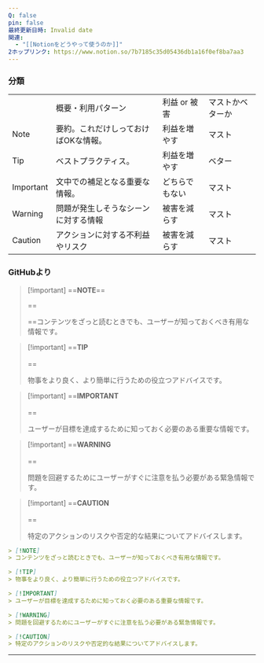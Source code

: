 ```yaml
---
Q: false
pin: false
最終更新日時: Invalid date
関連:
  - "[[Notionをどうやって使うのか]]"
2ホップリンク: https://www.notion.so/7b7185c35d05436db1a16f0ef8ba7aa3
---
```

  

### 分類

|   |   |   |   |
|---|---|---|---|
||概要・利用パターン|利益 or 被害|マストかベターか|
|Note|要約。これだけしっておけばOKな情報。|利益を増やす|マスト|
|Tip|ベストプラクティス。|利益を増やす|ベター|
|Important|文中での補足となる重要な情報。|どちらでもない|マスト|
|Warning|問題が発生しそうなシーンに対する情報|被害を減らす|マスト|
|Caution|アクションに対する不利益やリスク|被害を減らす|マスト|

  

### GitHubより

> [!important] ==**NOTE**==
> 
> ==  
>   
> ==コンテンツをざっと読むときでも、ユーザーが知っておくべき有用な情報です。

> [!important] ==**TIP**<br><br>==
> 
> 物事をより良く、より簡単に行うための役立つアドバイスです。

> [!important] ==**IMPORTANT**<br><br>==
> 
> ユーザーが目標を達成するために知っておく必要のある重要な情報です。

> [!important] ==**WARNING**<br><br>==
> 
> 問題を回避するためにユーザーがすぐに注意を払う必要がある緊急情報です。

> [!important] ==**CAUTION**<br><br>==
> 
> 特定のアクションのリスクや否定的な結果についてアドバイスします。

```Markdown
> [!NOTE]
> コンテンツをざっと読むときでも、ユーザーが知っておくべき有用な情報です。

> [!TIP]
> 物事をより良く、より簡単に行うための役立つアドバイスです。

> [!IMPORTANT]
> ユーザーが目標を達成するために知っておく必要のある重要な情報です。

> [!WARNING]
> 問題を回避するためにユーザーがすぐに注意を払う必要がある緊急情報です。

> [!CAUTION]
> 特定のアクションのリスクや否定的な結果についてアドバイスします。
```

---